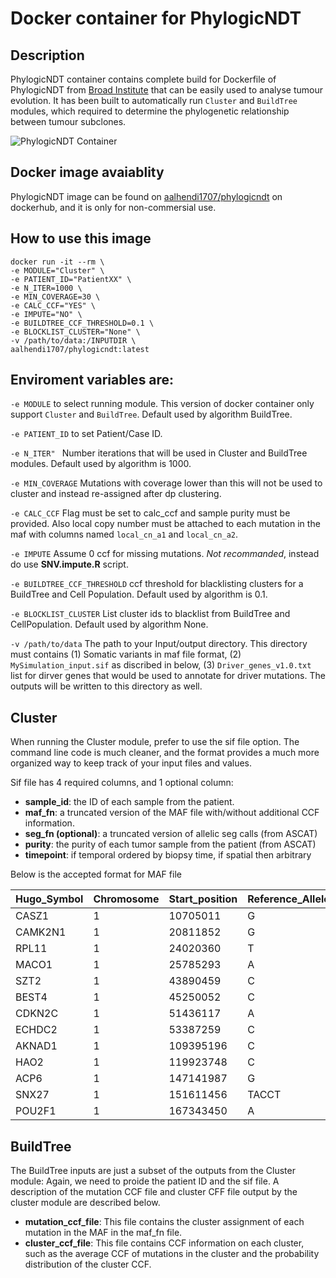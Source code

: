 # Docker container for PhylogicNDT

## Description
PhylogicNDT container contains complete build for Dockerfile of PhylogicNDT from [Broad Institute](https://github.com/broadinstitute/PhylogicNDT) that can be easily used to analyse tumour evolution. It has been built to automatically  run `Cluster` and `BuildTree` modules, which required to determine the phylogenetic relationship between tumour subclones.

![PhylogicNDT Container](https://github.com/AAlhendi1707/WES/blob/main/PhylogicNDT/PhylogicNDT.drawio.png)

## Docker image avaiablity
PhylogicNDT image can be found on [aalhendi1707/phylogicndt](https://hub.docker.com/repository/docker/aalhendi1707/phylogicndt) on dockerhub, and it is only for non-commersial use.

## How to use this image
```
docker run -it --rm \
-e MODULE="Cluster" \
-e PATIENT_ID="PatientXX" \
-e N_ITER=1000 \
-e MIN_COVERAGE=30 \
-e CALC_CCF="YES" \
-e IMPUTE="NO" \
-e BUILDTREE_CCF_THRESHOLD=0.1 \
-e BLOCKLIST_CLUSTER="None" \
-v /path/to/data:/INPUTDIR \
aalhendi1707/phylogicndt:latest
```

## Enviroment variables are:
`-e MODULE` to select running module. This version of docker container only support `Cluster` and `BuildTree`. Default used by algorithm BuildTree.

`-e PATIENT_ID` to set Patient/Case ID.

`-e N_ITER" ` Number iterations that will be used in Cluster and BuildTree modules. Default used by algorithm is 1000.

`-e MIN_COVERAGE` Mutations with coverage lower than this will not be used to cluster and instead re-assigned after dp clustering.

`-e CALC_CCF` Flag must be set to calc_ccf and sample purity must be provided. Also local copy number must be attached to each mutation in the maf with columns named `local_cn_a1` and `local_cn_a2`.

`-e IMPUTE` Assume 0 ccf for missing mutations. *Not recommanded*, instead do use **SNV.impute.R** script.

`-e BUILDTREE_CCF_THRESHOLD` ccf threshold for blacklisting clusters for a BuildTree and Cell Population. Default used by algorithm is 0.1.

`-e BLOCKLIST_CLUSTER` List cluster ids to blacklist from BuildTree and CellPopulation. Default used by algorithm None.

`-v /path/to/data` The path to your Input/output directory. This directory must contains (1) Somatic variants in maf file format, (2) `MySimulation_input.sif`  as discribed in below, (3) `Driver_genes_v1.0.txt` list for dirver genes that would be used to annotate for driver mutations. The outputs will be written to this directory as well.


## Cluster
When running the Cluster module, prefer to use the sif file option. The command line code is much cleaner, and the format provides a much more organized way to keep track of your input files and values.

Sif file has 4 required columns, and 1 optional column:

- **sample_id**: the ID of each sample from the patient.
- **maf_fn**: a truncated version of the MAF file with/without additional CCF information.
- **seg_fn (optional)**: a truncated version of allelic seg calls (from ASCAT)
- **purity**: the purity of each tumor sample from the patient (from ASCAT)
- **timepoint**: if temporal ordered by biopsy time, if spatial then arbitrary

Below is the accepted format for MAF file

| Hugo_Symbol | Chromosome | Start_position | Reference_Allele | Tumor_Seq_Allele2 | t_ref_count | t_alt_count | Protein_change | Variant_Classification | Variant_Type | local_cn_a1 | local_cn_a2 |
| --- | --- | --- | --- | --- | --- | --- | --- | --- | --- | --- | --- |
| CASZ1 | 1 | 10705011 | G | C | 200 | 13 | p.F1277L | Missense_Mutation | SNP | 0 | 1.4827313901312 | 
| CAMK2N1 | 1 | 20811852 | G | C | 66 | 31 | p.Y7X | Nonsense_Mutation | SNP | 0 | 1.4827313901312 | 
| RPL11 | 1 | 24020360 | T | C | 250 | 136 | p.V74A | Missense_Mutation | SNP | 0 | 1.4827313901312 | 
| MACO1 | 1 | 25785293 | A | C | 181 | 101 | p.K355T | Missense_Mutation | SNP | 0 | 1.4827313901312 | 
| SZT2 | 1 | 43890459 | C | T | 47 | 301 | p.R826X | Nonsense_Mutation | SNP | 0 | 1.4827313901312 | 
| BEST4 | 1 | 45250052 | C | T | 183 | 10 | p.V418I | Missense_Mutation | SNP | 0 | 1.4827313901312 | 
| CDKN2C | 1 | 51436117 | A | T | 53 | 230 | p.Q26L | Missense_Mutation | SNP | 0 | 1.4827313901312 | 
| ECHDC2 | 1 | 53387259 | C | G | 164 | 14 | p.E29D | Missense_Mutation | SNP | 0 | 1.4827313901312 | 
| AKNAD1 | 1 | 109395196 | C | - | 45 | 189 | p.D31Ifs*14 | Frame_Shift_Del | SNP | 0 | 1.4827313901312 | 
| HAO2 | 1 | 119923748 | C | G | 246 | 110 | p.R14G | Missense_Mutation | SNP | 0.421210864983179 | 2.16034289004054 | 
| ACP6 | 1 | 147141987 | G | A | 114 | 88 | p.R62W | Missense_Mutation | SNP | 2.30880923350471 | 2.30880923350471 | 
| SNX27 | 1 | 151611456 | TACCT | - | 497 | 0 | p.V135Afs*3 | Frame_Shift_Del | DEL | 2.30880923350471 | 2.30880923350471 | 
| POU2F1 | 1 | 167343450 | A | T | 371 | 0 | p.S159C | Missense_Mutation | SNP | 2.95035229843327 | 4.3441852902848 |


## BuildTree
The BuildTree inputs are just a subset of the outputs from the Cluster module:
Again, we need to proide the patient ID and the sif file. A description of the mutation CCF file and cluster CFF file output by the cluster module are described below.

- **mutation_ccf_file**: This file contains the cluster assignment of each mutation in the MAF in the maf_fn file.
- **cluster_ccf_file**: This file contains CCF information on each cluster, such as the average CCF of mutations in the cluster and the probability distribution of the cluster CCF.

